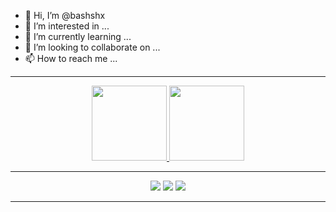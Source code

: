 - 👋 Hi, I’m @bashshx
- 👀 I’m interested in ...
- 🌱 I’m currently learning ...
- 💞️ I’m looking to collaborate on ...
- 📫 How to reach me ...

<hr>
<div align="center">
  <a href="https://github.com/LuisSantoTI">
  <img height="120em" src="https://github-readme-stats.vercel.app/api?username=bashshx&show_icons=false&theme=dark&include_all_commits=true&count_private=true"/>
  <img height="120em" src="https://github-readme-stats.vercel.app/api/top-langs/?username=bashshx&layout=compact&langs_count=7&theme=dark"/>
</div>
<hr>
<div align="center"> 
  <a href="" target="_blank"><img src="https://img.shields.io/badge/YouTube-FF0000?style=for-the-badge&logo=youtube&logoColor=white" target="_blank"></a>
  <a href="" target="_blank"><img src="https://img.shields.io/badge/-Instagram-%23E4405F?style=for-the-badge&logo=instagram&logoColor=white" target="_blank"></a>
 	<a href = "mailto:luis.santos.sh.x@gmail.com"><img src="https://img.shields.io/badge/-Gmail-%23333?style=for-the-badge&logo=gmail&logoColor=white" target="_blank"></a>
</div>
<hr>

<!---
bashshx/bashshx is a ✨ special ✨ repository because its `README.md` (this file) appears on your GitHub profile.
You can click the Preview link to take a look at your changes.
--->
